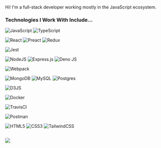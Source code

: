 Hi! I'm a full-stack developer working mostly in the JavaScript ecosystem. 

### Technologies I Work With Include...

![JavaScript](https://img.shields.io/badge/javascript-%23323330.svg?style=for-the-badge&logo=javascript&logoColor=%23F7DF1E)
![TypeScript](https://img.shields.io/badge/typescript-%23007ACC.svg?style=for-the-badge&logo=typescript&logoColor=white)

![React](https://img.shields.io/badge/react-%2320232a.svg?style=for-the-badge&logo=react&logoColor=%2361DAFB)
![Preact](https://img.shields.io/badge/Preact-673AB8.svg?style=for-the-badge&logo=Preact&logoColor=white)
![Redux](https://img.shields.io/badge/redux-%23593d88.svg?style=for-the-badge&logo=redux&logoColor=white)

![Jest](https://img.shields.io/badge/Jest-C21325.svg?style=for-the-badge&logo=Jest&logoColor=white)

![NodeJS](https://img.shields.io/badge/node.js-6DA55F?style=for-the-badge&logo=node.js&logoColor=white)
![Express.js](https://img.shields.io/badge/express.js-%23404d59.svg?style=for-the-badge&logo=express&logoColor=%2361DAFB)
![Deno JS](https://img.shields.io/badge/deno%20js-000000?style=for-the-badge&logo=deno&logoColor=white)

![Webpack](https://img.shields.io/badge/webpack-%238DD6F9.svg?style=for-the-badge&logo=webpack&logoColor=black)

![MongoDB](https://img.shields.io/badge/MongoDB-%234ea94b.svg?style=for-the-badge&logo=mongodb&logoColor=white)
![MySQL](https://img.shields.io/badge/mysql-%2300f.svg?style=for-the-badge&logo=mysql&logoColor=white)
![Postgres](https://img.shields.io/badge/postgres-%23316192.svg?style=for-the-badge&logo=postgresql&logoColor=white)

![D3JS](https://img.shields.io/badge/D3.js-F9A03C.svg?style=for-the-badge&logo=d3dotjs&logoColor=white)

![Docker](https://img.shields.io/badge/docker-%230db7ed.svg?style=for-the-badge&logo=docker&logoColor=white)

![TravisCI](https://img.shields.io/badge/travis%20ci-%232B2F33.svg?style=for-the-badge&logo=travis&logoColor=white)

![Postman](https://img.shields.io/badge/Postman-FF6C37?style=for-the-badge&logo=postman&logoColor=white)

![HTML5](https://img.shields.io/badge/html5-%23E34F26.svg?style=for-the-badge&logo=html5&logoColor=white)
![CSS3](https://img.shields.io/badge/css3-%231572B6.svg?style=for-the-badge&logo=css3&logoColor=white)
![TailwindCSS](https://img.shields.io/badge/tailwindcss-%2338B2AC.svg?style=for-the-badge&logo=tailwind-css&logoColor=white)

##
![](https://komarev.com/ghpvc/?username=aw1ld3v13&color=blueviolet&style=for-the-badge)

